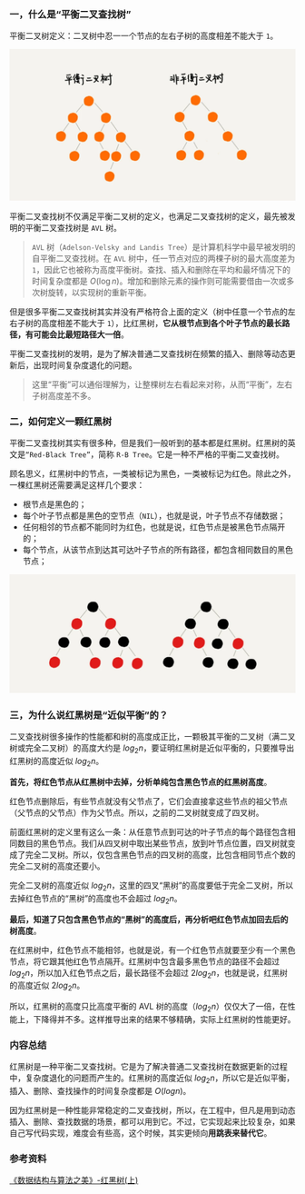 ### 一，什么是“平衡二叉查找树”

平衡二叉树定义：二叉树中忍一一个节点的左右子树的高度相差不能大于 `1`。

![平衡二叉树实例](./images/avl.png)

平衡二叉查找树不仅满足平衡二叉树的定义，也满足二叉查找树的定义，最先被发明的平衡二叉查找树是 `AVL` 树。

> `AVL` 树（`Adelson-Velsky and Landis Tree`）是计算机科学中最早被发明的自平衡二叉查找树。在 `AVL` 树中，任一节点对应的两棵子树的最大高度差为 `1`，因此它也被称为高度平衡树。查找、插入和删除在平均和最坏情况下的时间复杂度都是 $O(\log {n})$。增加和删除元素的操作则可能需要借由一次或多次树旋转，以实现树的重新平衡。

但是很多平衡二叉查找树其实并没有严格符合上面的定义（树中任意一个节点的左右子树的高度相差不能大于 `1`），比红黑树，**它从根节点到各个叶子节点的最长路径，有可能会比最短路径大一倍**。

平衡二叉查找树的发明，是为了解决普通二叉查找树在频繁的插入、删除等动态更新后，出现时间复杂度退化的问题。

> 这里“平衡”可以通俗理解为，让整棵树左右看起来对称，从而“平衡”，左右子树高度差不多。

### 二，如何定义一颗红黑树

平衡二叉查找树其实有很多种，但是我们一般听到的基本都是红黑树。红黑树的英文是`“Red-Black Tree”`，简称 `R-B Tree`。它是一种不严格的平衡二叉查找树。

顾名思义，红黑树中的节点，一类被标记为黑色，一类被标记为红色。除此之外，一棵红黑树还需要满足这样几个要求：

+ 根节点是黑色的；
+ 每个叶子节点都是黑色的空节点（`NIL`），也就是说，叶子节点不存储数据；
+ 任何相邻的节点都不能同时为红色，也就是说，红色节点是被黑色节点隔开的；
+ 每个节点，从该节点到达其可达叶子节点的所有路径，都包含相同数目的黑色节点；

![红黑树实例](./images/rb_tree.png)

### 三，为什么说红黑树是“近似平衡”的？

二叉查找树很多操作的性能都和树的高度成正比，一颗极其平衡的二叉树（满二叉树或完全二叉树）的高度大约是 $log_2{n}$，要证明红黑树是近似平衡的，只要推导出红黑树的高度近似 $log_2{n}$。

**首先，将红色节点从红黑树中去掉，分析单纯包含黑色节点的红黑树高度**。

红色节点删除后，有些节点就没有父节点了，它们会直接拿这些节点的祖父节点（父节点的父节点）作为父节点。所以，之前的二叉树就变成了四叉树。

前面红黑树的定义里有这么一条：从任意节点到可达的叶子节点的每个路径包含相同数目的黑色节点。我们从四叉树中取出某些节点，放到叶节点位置，四叉树就变成了完全二叉树。所以，仅包含黑色节点的四叉树的高度，比包含相同节点个数的完全二叉树的高度还要小。

完全二叉树的高度近似 $log_2{n}$，这里的四叉“黑树”的高度要低于完全二叉树，所以去掉红色节点的“黑树”的高度也不会超过 $log_2{n}$。

**最后，知道了只包含黑色节点的“黑树”的高度后，再分析吧红色节点加回去后的树高度**。

在红黑树中，红色节点不能相邻，也就是说，有一个红色节点就要至少有一个黑色节点，将它跟其他红色节点隔开。红黑树中包含最多黑色节点的路径不会超过 $log_2{n}$，所以加入红色节点之后，最长路径不会超过 $2log_2{n}$，也就是说，红黑树的高度近似 $2log_2{n}$。

所以，红黑树的高度只比高度平衡的 AVL 树的高度（$log_2{n}$）仅仅大了一倍，在性能上，下降得并不多。这样推导出来的结果不够精确，实际上红黑树的性能更好。

### 内容总结

红黑树是一种平衡二叉查找树。它是为了解决普通二叉查找树在数据更新的过程中，复杂度退化的问题而产生的。红黑树的高度近似 $log_2{n}$，所以它是近似平衡，插入、删除、查找操作的时间复杂度都是 $O(logn)$。

因为红黑树是一种性能非常稳定的二叉查找树，所以，在工程中，但凡是用到动态插入、删除、查找数据的场景，都可以用到它。不过，它实现起来比较复杂，如果自己写代码实现，难度会有些高，这个时候，其实更倾向**用跳表来替代它**。

### 参考资料

[《数据结构与算法之美》-红黑树(上)](https://time.geekbang.org/column/article/68638)